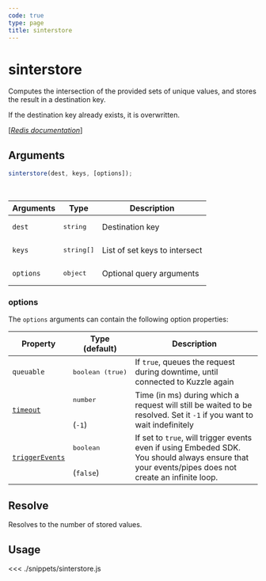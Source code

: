 ```yaml
---
code: true
type: page
title: sinterstore
---
```


# sinterstore

Computes the intersection of the provided sets of unique values, and stores the result in a destination key.

If the destination key already exists, it is overwritten.

[[_Redis documentation_]](https://redis.io/commands/sinterstore)

## Arguments

```js
sinterstore(dest, keys, [options]);
```

<br/>

| Arguments | Type                | Description                   |
| --------- | ------------------- | ----------------------------- |
| `dest`    | <pre>string</pre>   | Destination key               |
| `keys`    | <pre>string[]</pre> | List of set keys to intersect |
| `options` | <pre>object</pre>   | Optional query arguments      |

### options

The `options` arguments can contain the following option properties:

| Property   | Type (default)            | Description                                                                  |
| ---------- | ------------------------- | ---------------------------------------------------------------------------- |
| `queuable` | <pre>boolean (true)</pre> | If `true`, queues the request during downtime, until connected to Kuzzle again |
| [`timeout`](/sdk/7/core-classes/kuzzle/query#timeout)         | <pre>number</pre><br/>(`-1`)     | Time (in ms) during which a request will still be waited to be resolved. Set it `-1` if you want to wait indefinitely |
| [`triggerEvents`](/sdk/7/core-classes/kuzzle/query#triggerEvents)  | <pre>boolean</pre> <br/>(`false`)| If set to `true`, will trigger events even if using Embeded SDK. You should always ensure that your events/pipes does not create an infinite loop. <SinceBadge version="Kuzzle 2.31.0"/> |

## Resolve

Resolves to the number of stored values.

## Usage

<<< ./snippets/sinterstore.js
